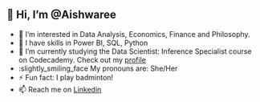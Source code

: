 👋 Hi, I’m @Aishwaree
---
- 👀 I’m interested in Data Analysis, Economics, Finance and Philosophy.
- 🌱 I have skills in Power BI, SQL, Python
- :notebook_with_decorative_cover: I’m currently studying the Data Scientist: Inference Specialist course on Codecademy. Check out my [profile](https://www.codecademy.com/profiles/aishwaree)
- :slightly_smiling_face My pronouns are: She/Her
- :zap: Fun fact: I play badminton!
- 📫 Reach me on [Linkedin](https://www.linkedin.com/in/aishwareemahadea)

<!---
Aishwaree/Aishwaree is a ✨ special ✨ repository because its `README.md` (this file) appears on your GitHub profile.
You can click the Preview link to take a look at your changes.
--->
